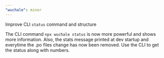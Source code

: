 ```yaml
---
"wuchale": minor
---
```


Improve CLI `status` command and structure

The CLI command `npx wuchale status` is now more powerful and shows more information.
Also, the stats message printed at dev startup and everytime the .po files change has now been removed.
Use the CLI to get the status along with numbers.

